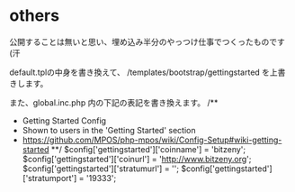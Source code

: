 # others

公開することは無いと思い、埋め込み半分のやっつけ仕事でつくったものです(汗

default.tplの中身を書き換えて、
/templates/bootstrap/gettingstarted
を上書きします。

また、global.inc.php 内の下記の表記を書き換えます。
/**
 * Getting Started Config
 *  Shown to users in the 'Getting Started' section
 *   https://github.com/MPOS/php-mpos/wiki/Config-Setup#wiki-getting-started
 **/
$config['gettingstarted']['coinname'] = 'bitzeny';
$config['gettingstarted']['coinurl'] = 'http://www.bitzeny.org';
$config['gettingstarted']['stratumurl'] = '';
$config['gettingstarted']['stratumport'] = '19333';
